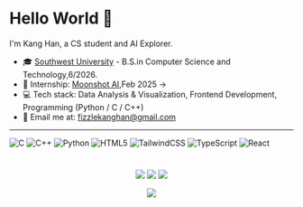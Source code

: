 # Hello World 👋

I'm Kang Han, a CS student and AI Explorer.

- 🎓 [Southwest University](https://www.swust.edu.cn) - B.S.in Computer Science and Technology,6/2026.
- 💼 Internship: [Moonshot AI](https://www.moonshot.cn/),Feb 2025 ->
- 💻 Tech stack: Data Analysis & Visualization, Frontend Development, Programming (Python / C / C++)
- 📮 Email me at: [fizzlekanghan@gmail.com](mailto:fizzlekanghan@gmail.com)
---
<p>
  <img alt="C" src="https://img.shields.io/badge/-C-A8B9CC?style=flat-square&logo=c&logoColor=white" />
  <img alt="C++" src="https://img.shields.io/badge/-C++-00599C?style=flat-square&logo=c%2b%2b&logoColor=white" />
  <img alt="Python" src="https://img.shields.io/badge/-Python-3776AB?style=flat-square&logo=python&logoColor=white" />
  <img alt="HTML5" src="https://img.shields.io/badge/-HTML5-E34F26?style=flat-square&logo=html5&logoColor=white" />
  <img alt="TailwindCSS" src="https://img.shields.io/badge/-TailwindCSS-38B2AC?style=flat-square&logo=tailwindcss&logoColor=white" />
  <img alt="TypeScript" src="https://img.shields.io/badge/-TypeScript-007ACC?style=flat-square&logo=typescript&logoColor=white" />
  <img alt="React" src="https://img.shields.io/badge/-React-45b8d8?style=flat-square&logo=react&logoColor=white" />
</p>


#

<p align = "center">
  <img src = "https://streak-stats.demolab.com?user=kanghan-room&theme=date-night&hide_border=true&border_radius=50&card_width=800&background=FFFFFF00">
  <img src = "https://github-readme-stats.vercel.app/api?username=kanghan-room&count_private=true&show_icons=true&line_height=30&theme=dracula&include_all_commits=true&hide=contribs,prs&border_radius=20">
  <img src = "https://github-readme-stats.vercel.app/api/top-langs/?username=kanghan-room&layout=compact&line_height=20&theme=dracula&border_radius=20">
</p>


<p align = "center">
  <img src = "https://komarev.com/ghpvc/?username=kanghan-room&label=PROFILE+VIEWS">
</p>
